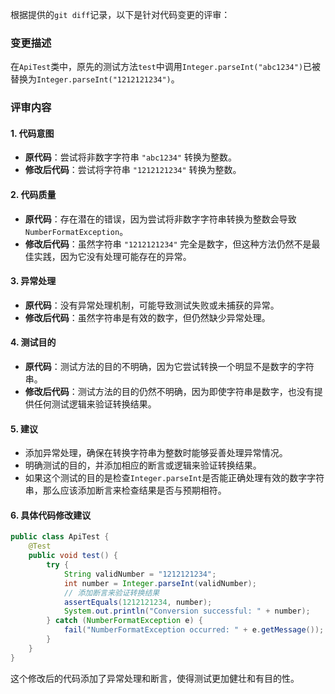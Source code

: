 根据提供的`git diff`记录，以下是针对代码变更的评审：

### 变更描述
在`ApiTest`类中，原先的测试方法`test`中调用`Integer.parseInt("abc1234")`已被替换为`Integer.parseInt("1212121234")`。

### 评审内容

#### 1. 代码意图
- **原代码**：尝试将非数字字符串 `"abc1234"` 转换为整数。
- **修改后代码**：尝试将字符串 `"1212121234"` 转换为整数。

#### 2. 代码质量
- **原代码**：存在潜在的错误，因为尝试将非数字字符串转换为整数会导致`NumberFormatException`。
- **修改后代码**：虽然字符串 `"1212121234"` 完全是数字，但这种方法仍然不是最佳实践，因为它没有处理可能存在的异常。

#### 3. 异常处理
- **原代码**：没有异常处理机制，可能导致测试失败或未捕获的异常。
- **修改后代码**：虽然字符串是有效的数字，但仍然缺少异常处理。

#### 4. 测试目的
- **原代码**：测试方法的目的不明确，因为它尝试转换一个明显不是数字的字符串。
- **修改后代码**：测试方法的目的仍然不明确，因为即使字符串是数字，也没有提供任何测试逻辑来验证转换结果。

#### 5. 建议
- 添加异常处理，确保在转换字符串为整数时能够妥善处理异常情况。
- 明确测试的目的，并添加相应的断言或逻辑来验证转换结果。
- 如果这个测试的目的是检查`Integer.parseInt`是否能正确处理有效的数字字符串，那么应该添加断言来检查结果是否与预期相符。

#### 6. 具体代码修改建议
```java
public class ApiTest {
    @Test
    public void test() {
        try {
            String validNumber = "1212121234";
            int number = Integer.parseInt(validNumber);
            // 添加断言来验证转换结果
            assertEquals(1212121234, number);
            System.out.println("Conversion successful: " + number);
        } catch (NumberFormatException e) {
            fail("NumberFormatException occurred: " + e.getMessage());
        }
    }
}
```

这个修改后的代码添加了异常处理和断言，使得测试更加健壮和有目的性。